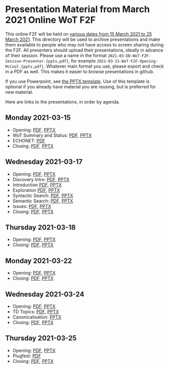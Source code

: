 # Presentation Material from March 2021 Online WoT F2F
This online F2F will be held on
[various dates from 15 March 2021 to 25 March 2021](https://www.w3.org/WoT/IG/wiki/F2F_meeting,_March_2021#Agenda).
This directory will be used to archive presentations and make them available to people
who may not have access to screen sharing during the F2F.
All presenters should upload their presentations, ideally in advance of their session.
Please use a name in the format `2021-03-DD-WoT-F2F-Session-Presenter.{pptx,pdf}`,
for example `2021-03-15-WoT-F2F-Opening-McCool.{pptx,pdf}`.
Whatever main format you use, please export and check in a PDF as well.
This makes it easier to browse presentations in github.

If you use Powerpoint, see 
[the PPTX template](Template-2021-03-DD-WoT-F2F-Session-Presenter.potx).
Use of this template is optional if you already have material you are reusing,
but is preferred for new material.

Here are links to the presentations, in order by agenda.

## Monday 2021-03-15
* Opening:
   [PDF](2021-03-15-WoT-F2F-Opening-McCool.pdf),
   [PPTX](2021-03-15-WoT-F2F-Opening-McCool.pptx)
* WoT Summary and Status:
   [PDF](2021-03-15-WoT-F2F-Summary-McCool.pdf),
   [PPTX](2021-03-15-WoT-F2F-Summary-McCool.pptx)
* ECHONET:
   [PDF](2021-03-15-ECHONET-Lite-WebAPI-ECHONET-Consortium.pdf)
* Closing:
   [PDF](2021-03-15-WoT-F2F-Closing-McCool.pdf),
   [PPTX](2021-03-15-WoT-F2F-Closing-McCool.pptx)

## Wednesday 2021-03-17
* Opening:
   [PDF](2021-03-17-WoT-F2F-Opening-McCool.pdf),
   [PPTX](2021-03-17-WoT-F2F-Opening-McCool.pptx)
* Discovery Intro:
   [PDF](2021-03-17-WoT-F2F-Discovery-Intro-McCool.pdf),
   [PPTX](2021-03-17-WoT-F2F-Discovery-Intro-McCool.pptx)
* Introduction
   [PDF](2021-03-17-WoT-F2F-Discovery-Introduction-Mechanisms-Toumura.pdf),
   [PPTX](2021-03-online-f2f/2021-03-17-WoT-F2F-Discovery-Introduction-Mechanisms-Toumura.pptx)
* Exploration
   [PDF](2021-03-17-WoT-F2F-Discovery-Exploration-Tavakolizadeh.pdf),
   [PPTX](2021-03-17-WoT-F2F-Discovery-Exploration-Tavakolizadeh.pptx)
* Syntactic Search:
   [PDF](2021-03-17-WoT-F2F-Discovery-SyntacticSearch-Cimmino.pdf),
   [PPTX](2021-03-17-WoT-F2F-Discovery-SyntacticSearch-Cimmino.pptx)
* Semantic Search:
   [PDF](2021-03-17-WoT-F2F-Discovery-SemanticSearch-Cimmino.pdf),
   [PPTX](2021-03-17-WoT-F2F-Discovery-SemanticSearch-Cimmino.pptx)
* Issues:
   [PDF](2021-03-17-WoT-F2F-Discovery-Issues-McCool.pdf),
   [PPTX](2021-03-17-WoT-F2F-Discovery-Issues-McCool.pptx)
* Closing:
   [PDF](2021-03-17-WoT-F2F-Closing-McCool.pdf),
   [PPTX](2021-03-17-WoT-F2F-Closing-McCool.pptx)
  
## Thursday 2021-03-18
* Opening:
   [PDF](2021-03-18-WoT-F2F-Opening-McCool.pdf),
   [PPTX](2021-03-18-WoT-F2F-Opening-McCool.pptx)
* Closing:
   [PDF](2021-03-18-WoT-F2F-Closing-McCool.pdf),
   [PPTX](2021-03-18-WoT-F2F-Closing-McCool.pptx)

## Monday 2021-03-22
* Opening:
   [PDF](2021-03-22-WoT-F2F-Opening-McCool.pdf),
   [PPTX](2021-03-22-WoT-F2F-Opening-McCool.pptx)
* Closing:
   [PDF](2021-03-22-WoT-F2F-Closing-McCool.pdf),
   [PPTX](2021-03-22-WoT-F2F-Closing-McCool.pptx)

## Wednesday 2021-03-24
* Opening:
   [PDF](2021-03-42-WoT-F2F-Opening-McCool.pdf),
   [PPTX](2021-03-42-WoT-F2F-Opening-McCool.pptx)
* TD Topics:
   [PDF](2021-03-24-WoT-F2F-TD-Sebastian.pdf),
   [PPTX](2021-03-24-WoT-F2F-TD-Sebastian.pptx)
* Canonicalisation:
   [PPTX](Canonicalisation-Lagally.pptx)
* Closing:
   [PDF](2021-03-24-WoT-F2F-Closing-McCool.pdf),
   [PPTX](2021-03-24-WoT-F2F-Closing-McCool.pptx)

## Thursday 2021-03-25
* Opening:
   [PDF](2021-03-25-WoT-F2F-Opening-McCool.pdf),
   [PPTX](2021-03-25-WoT-F2F-Opening-McCool.pptx)
* Plugfest:
   [PDF](2021-03-25-WoT-F2F-Plugfest-Results-McCool.pdf)
* Closing:
   [PDF](2021-03-25-WoT-F2F-Closing-McCool.pdf),
   [PPTX](2021-03-25-WoT-F2F-Closing-McCool.pptx)
